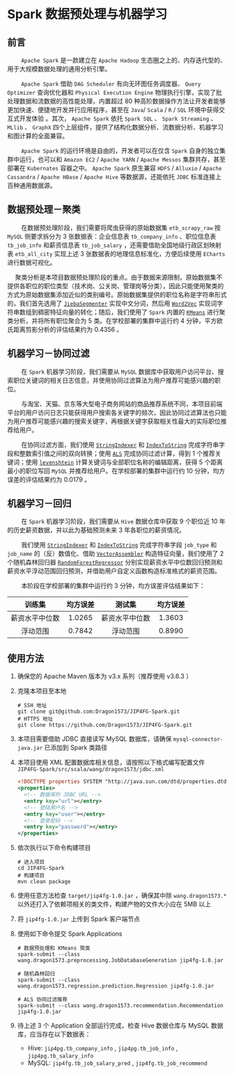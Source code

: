 # Spark 数据预处理与机器学习

## 前言

&emsp;&emsp; `Apache Spark` 是一款建立在 `Apache Hadoop` 生态圈之上的、内存迭代型的、用于大规模数据处理的通用分析引擎。

&emsp;&emsp; `Apache Spark` 借助 `DAG Scheduler` 有向无环图任务调度器、 `Query Optimizer` 查询优化器和 `Physical Execution Engine` 物理执行引擎，实现了批处理数据和流数据的高性能处理，内置超过 80 种高阶数据操作方法让开发者能够更加快速、便捷地开发并行应用程序，甚至在 `Java`/ `Scala` / `R` / `SQL` 环境中获得交互式开发体验 。其次， `Apache Spark` 依托 `Spark SQL` 、 `Spark Streaming` 、 `MLlib` 、 `GraphX` 四个上层组件，提供了结构化数据分析、流数据分析、机器学习和图计算的全面兼容。

&emsp;&emsp; `Apache Spark` 的运行环境是自由的，开发者可以在仅含 `Spark` 自身的独立集群中运行，也可以和 `Amazon EC2` / `Apache YARN` / `Apache Messos` 集群共存，甚至部署在 `Kubernates` 容器之中。 `Apache Spark` 原生兼容 `HDFS` / `Alluxio` / `Apache Cassandra` / `Apache HBase` / `Apache Hive` 等数据源，还能依托 `JDBC` 标准连接上百种通用数据源。

## 数据预处理－聚类

&emsp;&emsp; 在数据预处理阶段，我们需要将爬虫获得的原始数据集 `etb_scrapy_raw` 按 `MySQL` 侧要求拆分为 3 张数据表：企业信息表 `tb_company_info` 、职位信息表 `tb_job_info` 和薪资信息表 `tb_job_salary` ，还需要借助全国地级行政区划映射表 `etb_all_city` 实现上述 3 张数据表的地理信息标准化，方便后续使用 `ECharts` 进行数据可视化。

&emsp; 聚类分析是本项目数据预处理阶段的重点。由于数据来源限制，原始数据集不提供各职位的职位类型（技术岗、公关岗、管理岗等分类），因此只能使用聚类的方式为原始数据集添加近似的类别编号。原始数据集提供的职位名称是字符串形式的，我们首先选用了 [`JiebaSegmenter`](https://github.com/huaban/jieba-analysis/blob/master/src/main/java/com/huaban/analysis/jieba/JiebaSegmenter.java) 实现中文分词，然后用 [`Word2Vec`](http://spark.apache.org/docs/2.4.0/ml-features.html#word2vec) 实现词字符串数组到稠密特征向量的转化；随后，我们使用了 `Spark` 内置的 [`KMeans`](http://spark.apache.org/docs/2.4.0/ml-clustering.html#k-means) 进行聚类分析，并将所有职位聚合为 5 类。在学校部署的集群中运行约 4 分钟，平方欧氏距离剪影分析的评估结果约为 0.4356 。

## 机器学习－协同过滤

&emsp;&emsp; 在 `Spark` 机器学习阶段，我们需要从 `MySQL` 数据库中获取用户访问平台、搜索职位关键词的相关日志信息，并使用协同过滤算法为用户推荐可能感兴趣的职位。

&emsp;&emsp; 与淘宝、天猫、京东等大型电子商务网站的商品推荐系统不同，本项目前端平台的用户访问日志只能获得用户搜索各关键字的频次，因此协同过滤算法也只能为用户推荐可能感兴趣的搜索关键字，再根据关键字获取相关性最大的实际职位推荐给用户。

&emsp;&emsp; 在协同过滤方面，我们使用 [`StringIndexer`](http://spark.apache.org/docs/2.4.0/ml-features.html#stringindexer) 和 [`IndexToString`](http://spark.apache.org/docs/2.4.0/ml-features.html#indextostring) 完成字符串字段和整数索引值之间的双向转换；使用 [`ALS`](http://spark.apache.org/docs/2.4.0/ml-collaborative-filtering.html) 完成协同过滤计算，得到 1 个推荐关键词；使用 [`levenshtein`](http://spark.apache.org/docs/2.4.0/api/scala/index.html#org.apache.spark.sql.functions$@levenshtein(l:org.apache.spark.sql.Column,r:org.apache.spark.sql.Column):org.apache.spark.sql.Column) 计算关键词与全部职位名称的编辑距离，获得 5 个距离最小的职位写回 `MySQL` 并推荐给用户。在学校部署的集群中运行约 10 分钟，均方误差的评估结果约为 0.0179 。

## 机器学习－回归

&emsp;&emsp; 在 `Spark` 机器学习阶段，我们需要从 `Hive` 数据仓库中获取 9 个职位近 10 年的历史薪资数据，并以此为基础预测未来 3 年各职位的薪资情况。

&emsp;&emsp; 我们使用 [`StringIndexer`](http://spark.apache.org/docs/2.4.0/ml-features.html#stringindexer) 和 [`IndexToString`](http://spark.apache.org/docs/2.4.0/ml-features.html#indextostring) 完成字符串字段 `job_type` 和 `job_name` 的（反）数值化、借助 [`VectorAssembler`](http://spark.apache.org/docs/2.4.0/ml-features.html#vectorassembler) 构造特征向量，我们使用了 2 个随机森林回归器 [`RandomForestRegressor`](http://spark.apache.org/docs/2.4.0/ml-classification-regression.html#random-forest-regression) 分别实现薪资水平中位数回归预测和薪资水平浮动范围回归预测，并借助用户自定义函数构造标准格式的薪资范围。

&emsp;&emsp; 本阶段在学校部署的集群中运行约 3 分钟，均方误差评估结果如下：

|     训练集     | 均方误差 |     测试集     | 均方误差 |
| :------------: | :------: | :------------: | :------: |
| 薪资水平中位数 |  1.0265  | 薪资水平中位数 |  1.3603  |
|    浮动范围    |  0.7842  |    浮动范围    |  0.8990  |

## 使用方法

1. 确保您的 Apache Maven 版本为 v3.x 系列（推荐使用 v3.6.3 ）

2. 克隆本项目至本地

   ```shell
   # SSH 地址
   git clone git@github.com:Dragon1573/JIP4FG-Spark.git
   # HTTPS 地址
   git clone https://github.com/Dragon1573/JIP4FG-Spark.git
   ```
   
3. 本项目需要借助 JDBC 直接读写 MySQL 数据库，请确保 `mysql-connector-java.jar` 已添加到 Spark 类路径

4. 本项目使用 XML 配置数据库相关信息，请按照以下格式编写配置文件 `JIP4FG-Spark/src/scala/wang/dragon1573/jdbc.xml`

   ```xml
   <!DOCTYPE properties SYSTEM "http://java.sun.com/dtd/properties.dtd">  
   <properties>
     <!-- 数据库的 JDBC URL -->
     <entry key="url"></entry>
     <!-- 登陆用户名 -->
     <entry key="user"></entry>
     <!-- 登录密码 -->
     <entry key="password"></entry>
   </properties>
   ```

5. 依次执行以下命令构建项目

   ```shell
   # 进入项目
   cd JIP4FG-Spark
   # 构建项目
   mvn clean package
   ```

6. 使用任意方法检查 `target/jip4fg-1.0.jar` ，确保其中除 `wang.dragon1573.*` 以外还打入了依赖项相关的类文件，构建产物的文件大小应在 5MB 以上

7. 将 `jip4fg-1.0.jar` 上传到 Spark 客户端节点

8. 使用如下命令提交 Spark Applications

   ```shell
   # 数据预处理和 KMeans 聚类
   spark-submit --class wang.dragon1573.preprocessing.JobDatabaseGeneration jip4fg-1.0.jar
   
   # 随机森林回归
   spark-submit --class wang.dragon1573.regression.prediction.Regression jip4fg-1.0.jar
   
   # ALS 协同过滤推荐
   spark-submit --class wang.dragon1573.recommendation.Recommendation jip4fg-1.0.jar
   ```

9. 待上述 3 个 Application 全部运行完成，检查 Hive 数据仓库与 MySQL 数据库，应当存在以下数据表：

   - Hive: `jip4pg.tb_company_info` , `jip4pg.tb_job_info` , `jip4pg.tb_salary_info` 
   - MySQL: `jip4fg.tb_job_salary_pred` , `jip4fg.tb_job_recommend`
